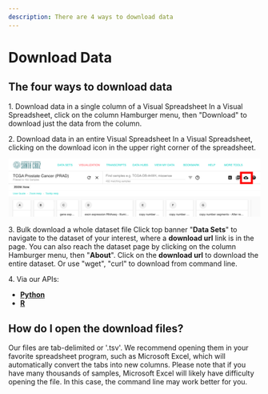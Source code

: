 ```yaml
---
description: There are 4 ways to download data
---
```


# Download Data

## The four ways to download data

1\. Download data in a single column of a Visual Spreadsheet In a Visual Spreadsheet, click on the column Hamburger menu, then "Download" to download just the data from the column.

2\. Download data in an entire Visual Spreadsheet In a Visual Spreadsheet, clicking on the download icon in the upper right corner of the spreadsheet.

![](<../.gitbook/assets/screen-shot-2019-11-01-at-2.51.29-pm (2) (2) (2) (2) (2) (2) (2) (2) (2).png>)

3\. Bulk download a whole dataset file Click top banner "**Data Sets**" to navigate to the dataset of your interest, where a **download url** link is in the page. You can also reach the dataset page by clicking on the column Hamburger menu, then "**About**".  Click on the **download url** to download the entire dataset. Or use "wget", "curl" to download from command line.&#x20;

4\. Via our APIs:

* [**Python**](accessing-data-through-python.md) &#x20;
* [**R**](https://cran.r-project.org/web/packages/UCSCXenaTools/vignettes/USCSXenaTools.html) &#x20;

## **How do I open the download files?**

Our files are tab-delimited or '.tsv'. We recommend opening them in your favorite spreadsheet program, such as Microsoft Excel, which will automatically convert the tabs into new columns. Please note that if you have many thousands of samples, Microsoft Excel will likely have difficulty opening the file. In this case, the command line may work better for you.

